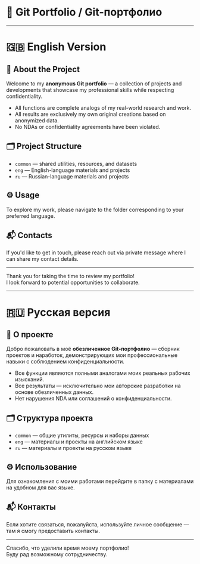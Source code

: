 # 🚀 Git Portfolio / Git-портфолио

---

# 🇬🇧 English Version

## 📖 About the Project

Welcome to my **anonymous Git portfolio** — a collection of projects and developments that showcase my professional skills while respecting confidentiality.  
- All functions are complete analogs of my real-world research and work.  
- All results are exclusively my own original creations based on anonymized data.  
- No NDAs or confidentiality agreements have been violated.

## 🗂️ Project Structure

- `common` — shared utilities, resources, and datasets  
- `eng` — English-language materials and projects  
- `ru` — Russian-language materials and projects  

## ⚙️ Usage

To explore my work, please navigate to the folder corresponding to your preferred language.

## 📬 Contacts

If you'd like to get in touch, please reach out via private message where I can share my contact details.

---

Thank you for taking the time to review my portfolio!  
I look forward to potential opportunities to collaborate.

---

# 🇷🇺 Русская версия

## 📖 О проекте

Добро пожаловать в моё **обезличенное Git-портфолио** — сборник проектов и наработок, демонстрирующих мои профессиональные навыки с соблюдением конфиденциальности.  
- Все функции являются полными аналогами моих реальных рабочих изысканий.  
- Все результаты — исключительно мои авторские разработки на основе обезличенных данных.  
- Нет нарушения NDA или соглашений о конфиденциальности.

## 🗂️ Структура проекта

- `common` — общие утилиты, ресурсы и наборы данных  
- `eng` — материалы и проекты на английском языке  
- `ru` — материалы и проекты на русском языке  

## ⚙️ Использование

Для ознакомления с моими работами перейдите в папку с материалами на удобном для вас языке.

## 📬 Контакты

Если хотите связаться, пожалуйста, используйте личное сообщение — там я смогу предоставить контакты.

---

Спасибо, что уделили время моему портфолио!  
Буду рад возможному сотрудничеству.

